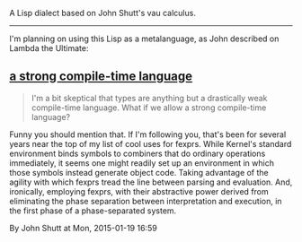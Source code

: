 A Lisp dialect based on John Shutt's vau calculus.

---

I'm planning on using this Lisp as a metalanguage, as John described on Lambda
the Ultimate:

## [a strong compile-time language](http://lambda-the-ultimate.org/node/5104#comment-83850)

> I'm a bit skeptical that types are anything but a drastically weak
> compile-time language. What if we allow a strong compile-time language?

Funny you should mention that. If I'm following you, that's been for several
years near the top of my list of cool uses for fexprs. While Kernel's standard
environment binds symbols to combiners that do ordinary operations immediately,
it seems one might readily set up an environment in which those symbols instead
generate object code. Taking advantage of the agility with which fexprs tread
the line between parsing and evaluation. And, ironically, employing fexprs, with
their abstractive power derived from eliminating the phase separation between
interpretation and execution, in the first phase of a phase-separated system.

By John Shutt at Mon, 2015-01-19 16:59
